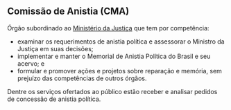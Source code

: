Comissão de Anistia (CMA)
---

Órgão subordinado ao [Ministério da Justiça] que tem por competência:

* examinar os requerimentos de anistia política e assessorar o Ministro da Justiça em suas decisões;
* implementar e manter o Memorial de Anistia Política do Brasil e seu acervo; e
* formular e promover ações e projetos sobre reparação e memória, sem prejuízo das competências de outros órgãos.

Dentre os serviços ofertados ao público estão receber e analisar pedidos de concessão de anistia política.

[Ministério da Justiça]:/orgao/ministerio-da-justica-mj